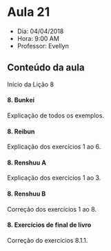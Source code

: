 # Aula 21

+ Dia: 04/04/2018
+ Hora: 9:00 AM
+ Professor: Evellyn

## Conteúdo da aula

Início da Lição 8

#### 8. Bunkei

Explicação de todos os exemplos.

#### 8. Reibun

Explicação dos exercícios 1 ao 6.

#### 8. Renshuu A

Explicação dos exercícios 1 ao 3.

#### 8. Renshuu B

Correção dos exercícios 1 ao 8.

#### 8. Exercícios de final de livro

Correção do exercícios 8.1.1.
